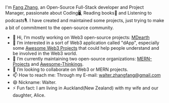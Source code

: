 I'm [Fang Zhang](https://fang-zhang.com), an Open-Source Full-Stack developer and Project Manager, passionate about Coding🖥, Reading books📜 and Listening to podcasts🎙. I have created and maintained some projects, just trying to make a bit of commitment to the open-source community.

- 👋 Hi, I’m mostly working on Web3 open-source projects: [MDearth](https://mdearth.io)
- 👀 I’m interested in a sort of Web3 application called "dApp", especially some [Awesome Web3 Projects](https://github.com/Awesome-Thinkings/Awesome-Web3) that could help people understand and be involved in the Web3 world.
- 🌱 I’m currently maintaining two open-source organizations: [MERN-Projects](https://github.com/MERN-Entrepreneur-Projects) and [Awesome-Thinkings](https://github.com/Awesome-Thinkings).
- 💞️ I’m looking to collaborate on Web3 or MERN projects.
- 📫 How to reach me: Through my E-mail: walter.zhangfang@gmail.com
- 😄 Nickname: Walter.
- ⚡ Fun fact: I am living in Auckland(New Zealand) with my wife and our daughter, Alice.


